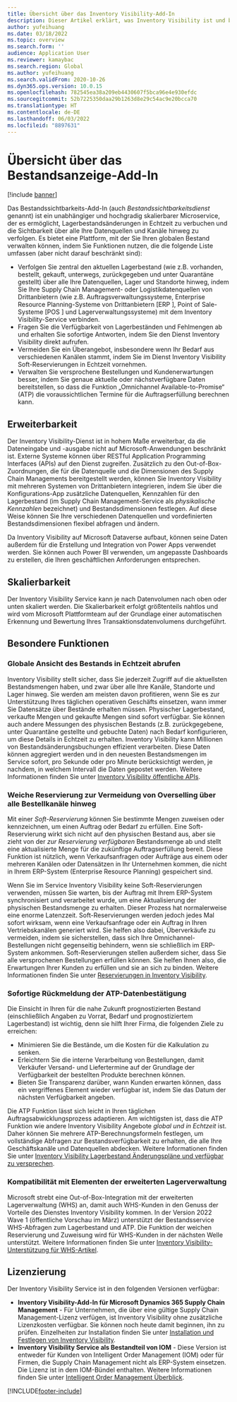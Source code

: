 ```yaml
---
title: Übersicht über das Inventory Visibility-Add-In
description: Dieser Artikel erklärt, was Inventory Visibility ist und beschreibt seine Funktionen.
author: yufeihuang
ms.date: 03/18/2022
ms.topic: overview
ms.search.form: ''
audience: Application User
ms.reviewer: kamaybac
ms.search.region: Global
ms.author: yufeihuang
ms.search.validFrom: 2020-10-26
ms.dyn365.ops.version: 10.0.15
ms.openlocfilehash: 782545ea38a209eb4430607f5bca96e4e930efdc
ms.sourcegitcommit: 52b7225350daa29b1263d8e29c54ac9e20bcca70
ms.translationtype: HT
ms.contentlocale: de-DE
ms.lasthandoff: 06/03/2022
ms.locfileid: "8897631"
---
```

# <a name="inventory-visibility-add-in-overview"></a>Übersicht über das Bestandsanzeige-Add-In

[!include [banner](../includes/banner.md)]

Das Bestandssichtbarkeits-Add-In (auch *Bestandssichtbarkeitsdienst* genannt) ist ein unabhängiger und hochgradig skalierbarer Microservice, der es ermöglicht, Lagerbestandsänderungen in Echtzeit zu verbuchen und die Sichtbarkeit über alle Ihre Datenquellen und Kanäle hinweg zu verfolgen. Es bietet eine Plattform, mit der Sie Ihren globalen Bestand verwalten können, indem Sie Funktionen nutzen, die die folgende Liste umfassen (aber nicht darauf beschränkt sind):

- Verfolgen Sie zentral den aktuellen Lagerbestand (wie z.B. vorhanden, bestellt, gekauft, unterwegs, zurückgegeben und unter Quarantäne gestellt) über alle Ihre Datenquellen, Lager und Standorte hinweg, indem Sie Ihre Supply Chain Management- oder Logistikdatenquellen von Drittanbietern (wie z.B. Auftragsverwaltungssysteme, Enterprise Resource Planning-Systeme von Drittanbietern \[ERP \], Point of Sale-Systeme \[POS \] und Lagerverwaltungssysteme) mit dem Inventory Visibility-Service verbinden.
- Fragen Sie die Verfügbarkeit von Lagerbeständen und Fehlmengen ab und erhalten Sie sofortige Antworten, indem Sie den Dienst Inventory Visibility direkt aufrufen.
- Vermeiden Sie ein Überangebot, insbesondere wenn Ihr Bedarf aus verschiedenen Kanälen stammt, indem Sie im Dienst Inventory Visibility Soft-Reservierungen in Echtzeit vornehmen.
- Verwalten Sie versprochene Bestellungen und Kundenerwartungen besser, indem Sie genaue aktuelle oder nächstverfügbare Daten bereitstellen, so dass die Funktion „Omnichannel Available-to-Promise“ (ATP) die voraussichtlichen Termine für die Auftragserfüllung berechnen kann.

## <a name="extensibility"></a>Erweiterbarkeit

Der Inventory Visibility-Dienst ist in hohem Maße erweiterbar, da die Dateneingabe und -ausgabe nicht auf Microsoft-Anwendungen beschränkt ist. Externe Systeme können über RESTful Application Programming Interfaces (APIs) auf den Dienst zugreifen. Zusätzlich zu den Out-of-Box-Zuordnungen, die für die Datenquelle und die Dimensionen des Supply Chain Managements bereitgestellt werden, können Sie Inventory Visibility mit mehreren Systemen von Drittanbietern integrieren, indem Sie über die Konfigurations-App zusätzliche Datenquellen, Kennzahlen für den Lagerbestand (im Supply Chain Management-Service als *physikalische Kennzahlen* bezeichnet) und Bestandsdimensionen festlegen. Auf diese Weise können Sie Ihre verschiedenen Datenquellen und vordefinierten Bestandsdimensionen flexibel abfragen und ändern.

Da Inventory Visibility auf Microsoft Dataverse aufbaut, können seine Daten außerdem für die Erstellung und Integration von Power Apps verwendet werden. Sie können auch Power BI verwenden, um angepasste Dashboards zu erstellen, die Ihren geschäftlichen Anforderungen entsprechen.

## <a name="scalability"></a>Skalierbarkeit

Der Inventory Visibility Service kann je nach Datenvolumen nach oben oder unten skaliert werden. Die Skalierbarkeit erfolgt größtenteils nahtlos und wird vom Microsoft Plattformteam auf der Grundlage einer automatischen Erkennung und Bewertung Ihres Transaktionsdatenvolumens durchgeführt.

## <a name="feature-highlights"></a>Besondere Funktionen

### <a name="get-a-global-view-of-real-time-inventory"></a>Globale Ansicht des Bestands in Echtzeit abrufen

Inventory Visibility stellt sicher, dass Sie jederzeit Zugriff auf die aktuellsten Bestandsmengen haben, und zwar über alle Ihre Kanäle, Standorte und Lager hinweg. Sie werden am meisten davon profitieren, wenn Sie es zur Unterstützung Ihres täglichen operativen Geschäfts einsetzen, wann immer Sie Datensätze über Bestände erhalten müssen. Physischer Lagerbestand, verkaufte Mengen und gekaufte Mengen sind sofort verfügbar. Sie können auch andere Messungen des physischen Bestands (z.B. zurückgegebene, unter Quarantäne gestellte und gebuchte Daten) nach Bedarf konfigurieren, um diese Details in Echtzeit zu erhalten. Inventory Visibility kann Millionen von Bestandsänderungsbuchungen effizient verarbeiten. Diese Daten können aggregiert werden und in den neuesten Bestandsmengen im Service sofort, pro Sekunde oder pro Minute berücksichtigt werden, je nachdem, in welchem Intervall die Daten gepostet werden. Weitere Informationen finden Sie unter [Inventory Visibility öffentliche APIs](inventory-visibility-api.md).

### <a name="soft-reservation-to-avoid-overselling-across-all-order-channels"></a>Weiche Reservierung zur Vermeidung von Overselling über alle Bestellkanäle hinweg

Mit einer *Soft-Reservierung* können Sie bestimmte Mengen zuweisen oder kennzeichnen, um einen Auftrag oder Bedarf zu erfüllen. Eine Soft-Reservierung wirkt sich nicht auf den physischen Bestand aus, aber sie zieht von der *zur Reservierung verfügbaren* Bestandsmenge ab und stellt eine aktualisierte Menge für die zukünftige Auftragserfüllung bereit. Diese Funktion ist nützlich, wenn Verkaufsanfragen oder Aufträge aus einem oder mehreren Kanälen oder Datensätzen in Ihr Unternehmen kommen, die nicht in Ihrem ERP-System (Enterprise Resource Planning) gespeichert sind.

Wenn Sie im Service Inventory Visibility keine Soft-Reservierungen verwenden, müssen Sie warten, bis der Auftrag mit Ihrem ERP-System synchronisiert und verarbeitet wurde, um eine Aktualisierung der physischen Bestandsmenge zu erhalten. Dieser Prozess hat normalerweise eine enorme Latenzzeit. Soft-Reservierungen werden jedoch jedes Mal sofort wirksam, wenn eine Verkaufsanfrage oder ein Auftrag in Ihren Vertriebskanälen generiert wird. Sie helfen also dabei, Überverkäufe zu vermeiden, indem sie sicherstellen, dass sich Ihre Omnichannel-Bestellungen nicht gegenseitig behindern, wenn sie schließlich im ERP-System ankommen. Soft-Reservierungen stellen außerdem sicher, dass Sie alle versprochenen Bestellungen erfüllen können. Sie helfen Ihnen also, die Erwartungen Ihrer Kunden zu erfüllen und sie an sich zu binden. Weitere Informationen finden Sie unter [Reservierungen in Inventory Visibility](inventory-visibility-reservations.md).

### <a name="immediate-response-of-atp-dates-confirmation"></a>Sofortige Rückmeldung der ATP-Datenbestätigung

Die Einsicht in Ihren für die nahe Zukunft prognostizierten Bestand (einschließlich Angaben zu Vorrat, Bedarf und prognostiziertem Lagerbestand) ist wichtig, denn sie hilft Ihrer Firma, die folgenden Ziele zu erreichen:

- Minimieren Sie die Bestände, um die Kosten für die Kalkulation zu senken.
- Erleichtern Sie die interne Verarbeitung von Bestellungen, damit Verkäufer Versand- und Liefertermine auf der Grundlage der Verfügbarkeit der bestellten Produkte berechnen können.
- Bieten Sie Transparenz darüber, wann Kunden erwarten können, dass ein vergriffenes Element wieder verfügbar ist, indem Sie das Datum der nächsten Verfügbarkeit angeben.

Die ATP Funktion lässt sich leicht in Ihren täglichen Auftragsabwicklungsprozess adaptieren. Am wichtigsten ist, dass die ATP Funktion wie andere Inventory Visibility Angebote *global und in Echtzeit* ist. Daher können Sie mehrere ATP-Berechnungsformeln festlegen, um vollständige Abfragen zur Bestandsverfügbarkeit zu erhalten, die alle Ihre Geschäftskanäle und Datenquellen abdecken. Weitere Informationen finden Sie unter [Inventory Visibility Lagerbestand Änderungspläne und verfügbar zu versprechen](inventory-visibility-available-to-promise.md).

### <a name="compatibility-with-advanced-warehouse-management-items"></a>Kompatibilität mit Elementen der erweiterten Lagerverwaltung

Microsoft strebt eine Out-of-Box-Integration mit der erweiterten Lagerverwaltung (WHS) an, damit auch WHS-Kunden in den Genuss der Vorteile des Dienstes Inventory Visibility kommen. In der Version 2022 Wave 1 (öffentliche Vorschau im März) unterstützt der Bestandsservice WHS-Abfragen zum Lagerbestand und ATP. Die Funktion der weichen Reservierung und Zuweisung wird für WHS-Kunden in der nächsten Welle unterstützt. Weitere Informationen finden Sie unter [Inventory Visibility-Unterstützung für WHS-Artikel](inventory-visibility-whs-support.md).

## <a name="licensing"></a>Lizenzierung

Der Inventory Visibility Service ist in den folgenden Versionen verfügbar:

- **Inventory Visibility-Add-In für Microsoft Dynamics 365 Supply Chain Management** - Für Unternehmen, die über eine gültige Supply Chain Management-Lizenz verfügen, ist Inventory Visibility ohne zusätzliche Lizenzkosten verfügbar. Sie können noch heute damit beginnen, ihn zu prüfen. Einzelheiten zur Installation finden Sie unter [Installation und Festlegen von Inventory Visibility](inventory-visibility-setup.md).
- **Inventory Visibility Service als Bestandteil von IOM** - Diese Version ist entweder für Kunden von Intelligent Order Management (IOM) oder für Firmen, die Supply Chain Management nicht als ERP-System einsetzen. Die Lizenz ist in dem IOM-Bündel enthalten. Weitere Informationen finden Sie unter [Intelligent Order Management Überblick](/dynamics365/intelligent-order-management/overview).

[!INCLUDE[footer-include](../../includes/footer-banner.md)]
